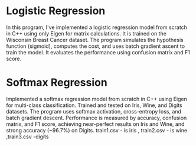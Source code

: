 # Logistic Regression
In this program, I've implemented a logistic regression model from scratch in C++ using only Eigen for matrix calculations. It is trained on the Wisconsin Breast Cancer dataset. The program simulates the hypothesis function (sigmoid), computes the cost, and uses batch gradient ascent to train the model. It evaluates the performance using confusion matrix and F1 score. 

# Softmax Regression
Implemented a softmax regression model from scratch in C++ using Eigen for multi-class classification. Trained and tested on Iris, Wine, and Digits datasets. The program uses softmax activation, cross-entropy loss, and batch gradient descent. Performance is measured by accuracy, confusion matrix, and F1 score, achieving near-perfect results on Iris and Wine, and strong accuracy (~96.7%) on Digits. 
train1.csv - is iris , train2.csv - is wine ,train3.csv -digits 
